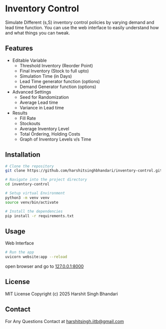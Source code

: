 # Inventory Control
Simulate Different (s,S) inventory control policies by varying demand and lead time function. 
You can use the web interface to easily understand how and what things you can tweak.

## Features
- Editable Variable
    - Threshold Inventory (Reorder Point)
    - Final Inventory (Stock to full upto)
    - Simulation Time (in Days)
    - Lead Time generator function (options)
    - Demand Generator function (options)
- Advanced Settings
    - Seed for Randomization
    - Average Lead time
    - Variance in Lead time
- Results
    - Fill Rate
    - Stockouts
    - Average Inventory Level
    - Total Ordering, Holding Costs
    - Graph of Inventory Levels v/s Time

## Installation
```bash
# Clone the repository
git clone https://github.com/harshitsinghbhandari/inventory-control.git

# Navigate into the project directory
cd inventory-control

# Setup virtual Environment
python3 -m venv venv
source venv/bin/activate

# Install the dependencies
pip install -r requirements.txt
```

## Usage
Web Interface
```bash
# Run the app
uvicorn website:app --reload
```
open browser and go to [127.0.0.1:8000](http://127.0.0.1:8000)


## License
MIT License
Copyright 
(c) 2025 Harshit Singh Bhandari


## Contact
For Any Questions Contact at [harshitsingh.iitb@gmail.com](mailto:harshitsingh.iitb@gmail.com "Mail To Harshit Singh")
